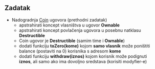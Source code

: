 ## Zadatak

- Nadogradnja [Coin](Coin.sol) ugovora (prethodni zadatak)
  - apstrahirati koncept vlasništva u ugovor **Ownable**
  - apstrahirati koncept povlačenja ugovora u posebnu natklasu **Destructible**
  - Coin ugovor je **Destructible** (samim time i **Ownable**)
  - dodati funkciju **toZero(kome)** kojom **samo vlasnik** može poništiti balance (postaviti na 0) korisnika s adresom **kome** 
  - dodati funkciju **withdraw(iznos)** kojom korisnik može podignuti **iznos**, ali samo ako ima dovoljno sredstava (korisiti modyfier-e)

